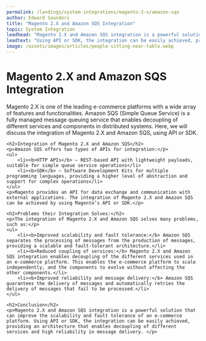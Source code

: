 ```yaml
---
permalink: /landings/system-integrations/magento-2-x/amazon-sqs
author: Edward Saunders
title: "Magento 2.X and Amazon SQS Integration"
topic: System Integration
leadhead: "Magento 2.X and Amazon SQS integration is a powerful solution that can improve the scalability and fault tolerance of an e-commerce platform"
leadtext: "Using API or SDK, the integration can be easily achieved, providing an architecture that enables decoupling of different services and high reliability in message delivery."
image: /assets/images/articles/people-sitting-near-table.webp
---
```

<div class="arttext">	<h1>Magento 2.X and Amazon SQS Integration</h1>
	<p>Magento 2.X is one of the leading e-commerce platforms with a wide array of features and functionalities. Amazon SQS (Simple Queue Service) is a fully managed message queuing service that enables decoupling of different services and components in distributed systems. Here, we will discuss the integration of Magento 2.X and Amazon SQS, using API or SDK.</p>

	<h2>Integration of Magento 2.X and Amazon SQS</h2>
	<p>Amazon SQS offers two types of APIs for integration:</p>
	<ul>
		<li><b>HTTP APIs</b> – REST-based API with lightweight payloads, suitable for simple queue service operations</li>
		<li><b>SDK</b> – Software Development Kits for multiple programming languages, providing a higher level of abstraction and support for complex operations</li>
	</ul>
	<p>Magento provides an API for data exchange and communication with external applications. The integration of Magento 2.X and Amazon SQS can be achieved by using Magento’s API or SDK.</p>

	<h2>Problems their Integration Solves:</h2>
	<p>The integration of Magento 2.X and Amazon SQS solves many problems, such as:</p>
	<ul>
		<li><b>Improved scalability and fault tolerance:</b> Amazon SQS separates the processing of messages from the production of messages, providing a scalable and fault-tolerant architecture.</li>
		<li><b>Reduced coupling of services:</b> Magento 2.X and Amazon SQS integration enables decoupling of the different services used in an e-commerce platform. This enables the e-commerce platform to scale independently, and the components to evolve without affecting the other components.</li>
		<li><b>Improved reliability and message delivery:</b> Amazon SQS guarantees the delivery of messages and automatically retries the delivery of messages that fail to be processed.</li>
	</ul>

	<h2>Conclusion</h2>
	<p>Magento 2.X and Amazon SQS integration is a powerful solution that can improve the scalability and fault tolerance of an e-commerce platform. Using API or SDK, the integration can be easily achieved, providing an architecture that enables decoupling of different services and high reliability in message delivery. </p>

</div>